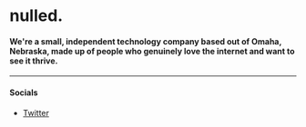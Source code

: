 # nulled.
#### We're a small, independent technology company based out of Omaha, Nebraska, made up of people who genuinely love the internet and want to see it thrive.
---

#### Socials
- [Twitter](https://twitter.com/nulledllc)
